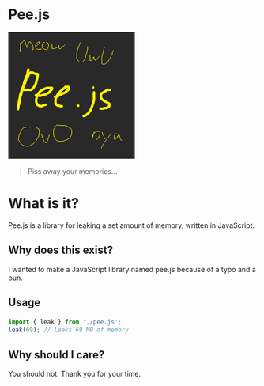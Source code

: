 # Pee.js
![Pee.js Logo](logo.png)
> Piss away your memories...

# What is it?
Pee.js is a library for leaking a set amount of memory, written in JavaScript.

## Why does this exist?
I wanted to make a JavaScript library named pee.js because of a typo and a pun.

## Usage
```js
import { leak } from './pee.js';
leak(69); // Leaks 69 MB of memory
```

## Why should I care?
You should not. Thank you for your time.